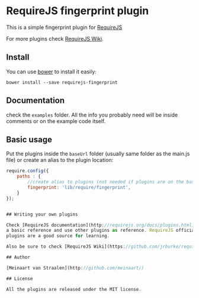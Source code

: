 # RequireJS fingerprint plugin

This is a simple fingerprint plugin for [RequireJS](http://requirejs.org/)

For more plugins check [RequireJS Wiki](https://github.com/jrburke/requirejs/wiki/Plugins).


## Install

You can use [bower](http://bower.io/) to install it easily:

```
bower install --save requirejs-fingerprint
```

## Documentation

check the `examples` folder. All the info you probably need will be inside
comments or on the example code itself.

## Basic usage

Put the plugins inside the `baseUrl` folder (usually same folder as the main.js
file) or create an alias to the plugin location:

```js
require.config({
    paths : {
        //create alias to plugins (not needed if plugins are on the baseUrl)
        fingerprint: 'lib/require/fingerprint',
    }
});


## Writing your own plugins

Check [RequireJS documentation](http://requirejs.org/docs/plugins.html) for
a basic reference and use other plugins as reference. RequireJS official
plugins are a good source for learning.

Also be sure to check [RequireJS Wiki](https://github.com/jrburke/requirejs/wiki/Plugins).

## Author

[Meinaart van Straalen](http://github.com/meinaart/)

## License

All the plugins are released under the MIT license.